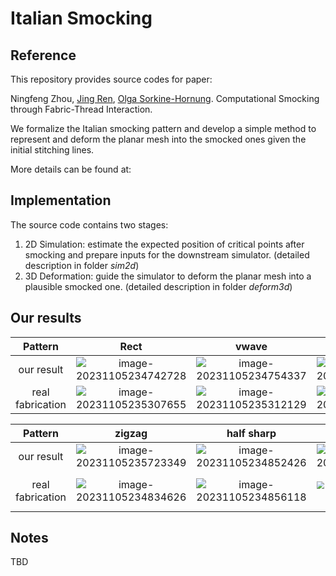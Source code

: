 # Italian Smocking



## Reference

This repository provides source codes for paper:

Ningfeng Zhou, [Jing Ren](https://ren-jing.com/), [Olga Sorkine-Hornung](https://igl.ethz.ch/people/sorkine). Computational Smocking through Fabric-Thread Interaction.

We formalize the Italian smocking pattern and develop a simple method to represent and deform the planar mesh into the smocked ones given the initial stitching lines.

More details can be found at:



## Implementation

The source code contains two stages:

1. 2D Simulation: estimate the expected position of critical points after smocking and prepare inputs for the downstream simulator. (detailed description in folder *sim2d*)
2. 3D Deformation: guide the simulator to deform the planar mesh into a plausible smocked one. (detailed description in folder *deform3d*)



## Our results

|     Pattern      |                             Rect                             |                            vwave                             |                            square                            |                            zcurve                            |
| :--------------: | :----------------------------------------------------------: | :----------------------------------------------------------: | :----------------------------------------------------------: | :----------------------------------------------------------: |
|    our result    | ![image-20231105234742728](C:\Users\60242\AppData\Roaming\Typora\typora-user-images\image-20231105234742728.png) | ![image-20231105234754337](C:\Users\60242\AppData\Roaming\Typora\typora-user-images\image-20231105234754337.png) | ![image-20231105234801212](C:\Users\60242\AppData\Roaming\Typora\typora-user-images\image-20231105234801212.png) | ![image-20231105234807580](C:\Users\60242\AppData\Roaming\Typora\typora-user-images\image-20231105234807580.png) |
| real fabrication | ![image-20231105235307655](C:\Users\60242\AppData\Roaming\Typora\typora-user-images\image-20231105235307655.png) | ![image-20231105235312129](C:\Users\60242\AppData\Roaming\Typora\typora-user-images\image-20231105235312129.png) | ![image-20231105235323022](C:\Users\60242\AppData\Roaming\Typora\typora-user-images\image-20231105235323022.png) | ![image-20231105235412321](C:\Users\60242\AppData\Roaming\Typora\typora-user-images\image-20231105235412321.png) |

|     Pattern      |                            zigzag                            |                          half sharp                          |                        sharp (layer2)                        |                            curve                             |
| :--------------: | :----------------------------------------------------------: | :----------------------------------------------------------: | :----------------------------------------------------------: | :----------------------------------------------------------: |
|    our result    | ![image-20231105235723349](C:\Users\60242\AppData\Roaming\Typora\typora-user-images\image-20231105235723349.png) | ![image-20231105234852426](C:\Users\60242\AppData\Roaming\Typora\typora-user-images\image-20231105234852426.png) | ![image-20231105235717205](C:\Users\60242\AppData\Roaming\Typora\typora-user-images\image-20231105235717205.png) | ![image-20231105235811735](C:\Users\60242\AppData\Roaming\Typora\typora-user-images\image-20231105235811735.png) |
| real fabrication | ![image-20231105234834626](C:\Users\60242\AppData\Roaming\Typora\typora-user-images\image-20231105234834626.png) | ![image-20231105234856118](C:\Users\60242\AppData\Roaming\Typora\typora-user-images\image-20231105234856118.png) | <img src="C:\Users\60242\AppData\Roaming\Typora\typora-user-images\image-20231105234903414.png" alt="image-20231105234903414" style="zoom:80%;" /> | <img src="C:\Users\60242\AppData\Roaming\Typora\typora-user-images\image-20231105234949547.png" alt="image-20231105234949547" style="zoom:150%;" /> |



## Notes

TBD

